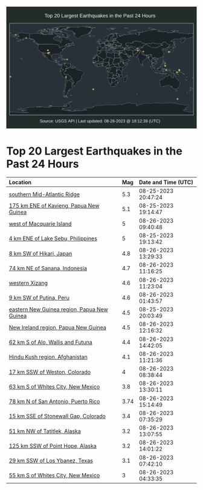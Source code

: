 ![Map](./map.png)

# Top 20 Largest Earthquakes in the Past 24 Hours

| Location | Mag | Date and Time (UTC) |
|:---|:---|:---|
| [southern Mid-Atlantic Ridge](https://earthquake.usgs.gov/earthquakes/eventpage/us7000kr1s) | 5.3 | 08-25-2023 20:47:24 |
| [175 km ENE of Kavieng, Papua New Guinea](https://earthquake.usgs.gov/earthquakes/eventpage/us7000kr0x) | 5.1 | 08-25-2023 19:14:47 |
| [west of Macquarie Island](https://earthquake.usgs.gov/earthquakes/eventpage/us7000kr5r) | 5 | 08-26-2023 09:40:48 |
| [4 km ENE of Lake Sebu, Philippines](https://earthquake.usgs.gov/earthquakes/eventpage/us7000kr0t) | 5 | 08-25-2023 19:13:42 |
| [8 km SW of Hikari, Japan](https://earthquake.usgs.gov/earthquakes/eventpage/us7000kr6n) | 4.8 | 08-26-2023 13:29:33 |
| [74 km NE of Sanana, Indonesia](https://earthquake.usgs.gov/earthquakes/eventpage/us7000kr5y) | 4.7 | 08-26-2023 11:16:25 |
| [western Xizang](https://earthquake.usgs.gov/earthquakes/eventpage/us7000kr64) | 4.6 | 08-26-2023 11:23:04 |
| [9 km SW of Putina, Peru](https://earthquake.usgs.gov/earthquakes/eventpage/us7000kr3x) | 4.6 | 08-26-2023 01:43:57 |
| [eastern New Guinea region, Papua New Guinea](https://earthquake.usgs.gov/earthquakes/eventpage/us7000kr17) | 4.5 | 08-25-2023 20:03:49 |
| [New Ireland region, Papua New Guinea](https://earthquake.usgs.gov/earthquakes/eventpage/us7000kr67) | 4.5 | 08-26-2023 12:16:32 |
| [62 km S of Alo, Wallis and Futuna](https://earthquake.usgs.gov/earthquakes/eventpage/us7000kr6z) | 4.4 | 08-26-2023 14:42:05 |
| [Hindu Kush region, Afghanistan](https://earthquake.usgs.gov/earthquakes/eventpage/us7000kr5z) | 4.1 | 08-26-2023 11:21:36 |
| [17 km SSW of Weston, Colorado](https://earthquake.usgs.gov/earthquakes/eventpage/us7000kr5e) | 4 | 08-26-2023 08:38:44 |
| [63 km S of Whites City, New Mexico](https://earthquake.usgs.gov/earthquakes/eventpage/tx2023qsaz) | 3.8 | 08-26-2023 13:30:11 |
| [78 km N of San Antonio, Puerto Rico](https://earthquake.usgs.gov/earthquakes/eventpage/pr2023238000) | 3.74 | 08-26-2023 15:14:49 |
| [15 km SSE of Stonewall Gap, Colorado](https://earthquake.usgs.gov/earthquakes/eventpage/us7000kr51) | 3.4 | 08-26-2023 07:35:29 |
| [51 km NW of Tatitlek, Alaska](https://earthquake.usgs.gov/earthquakes/eventpage/ak023axtouoy) | 3.2 | 08-26-2023 13:07:55 |
| [125 km SSW of Point Hope, Alaska](https://earthquake.usgs.gov/earthquakes/eventpage/us7000kr6t) | 3.2 | 08-26-2023 14:01:22 |
| [29 km SSW of Los Ybanez, Texas](https://earthquake.usgs.gov/earthquakes/eventpage/tx2023qrpk) | 3.1 | 08-26-2023 07:42:10 |
| [55 km S of Whites City, New Mexico](https://earthquake.usgs.gov/earthquakes/eventpage/tx2023qrjg) | 3 | 08-26-2023 04:33:35 |
